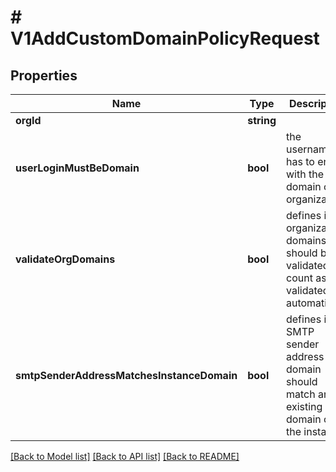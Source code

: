 # # V1AddCustomDomainPolicyRequest

## Properties

Name | Type | Description | Notes
------------ | ------------- | ------------- | -------------
**orgId** | **string** |  |
**userLoginMustBeDomain** | **bool** | the username has to end with the domain of its organization | [optional]
**validateOrgDomains** | **bool** | defines if organization domains should be validated org count as validated automatically | [optional]
**smtpSenderAddressMatchesInstanceDomain** | **bool** | defines if the SMTP sender address domain should match an existing domain on the instance | [optional]

[[Back to Model list]](../../README.md#models) [[Back to API list]](../../README.md#endpoints) [[Back to README]](../../README.md)
